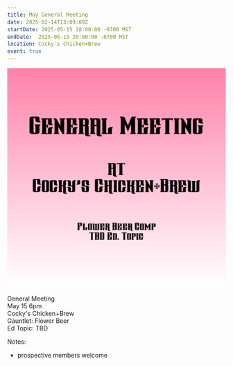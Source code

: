 ```yaml
---
title: May General Meeting
date: 2025-02-14T13:09:09Z
startDate: 2025-05-15 18:00:00 -0700 MST
endDate:  2025-05-15 20:00:00 -0700 MST
location: Cocky's Chicken+Brew
event: true
---
```


![image](event.png)
 
General Meeting  
May 15 6pm  
Cocky's Chicken+Brew  
Gauntlet: Flower Beer  
Ed Topic: TBD  
  
Notes:  
  
  * prospective members welcome  
  
